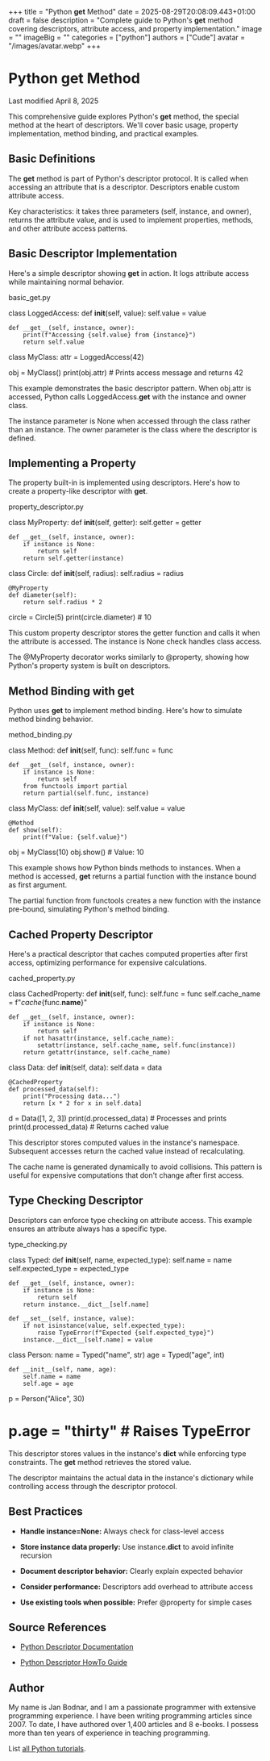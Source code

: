 +++
title = "Python __get__ Method"
date = 2025-08-29T20:08:09.443+01:00
draft = false
description = "Complete guide to Python's __get__ method covering descriptors, attribute access, and property implementation."
image = ""
imageBig = ""
categories = ["python"]
authors = ["Cude"]
avatar = "/images/avatar.webp"
+++

# Python __get__ Method

Last modified April 8, 2025

This comprehensive guide explores Python's __get__ method, the
special method at the heart of descriptors. We'll cover basic usage,
property implementation, method binding, and practical examples.

## Basic Definitions

The __get__ method is part of Python's descriptor protocol. It is
called when accessing an attribute that is a descriptor. Descriptors enable
custom attribute access.

Key characteristics: it takes three parameters (self, instance,
and owner), returns the attribute value, and is used to implement
properties, methods, and other attribute access patterns.

## Basic Descriptor Implementation

Here's a simple descriptor showing __get__ in action. It logs
attribute access while maintaining normal behavior.

basic_get.py
  

class LoggedAccess:
    def __init__(self, value):
        self.value = value
    
    def __get__(self, instance, owner):
        print(f"Accessing {self.value} from {instance}")
        return self.value

class MyClass:
    attr = LoggedAccess(42)

obj = MyClass()
print(obj.attr)  # Prints access message and returns 42

This example demonstrates the basic descriptor pattern. When obj.attr
is accessed, Python calls LoggedAccess.__get__ with the instance
and owner class.

The instance parameter is None when accessed through the class
rather than an instance. The owner parameter is the class where
the descriptor is defined.

## Implementing a Property

The property built-in is implemented using descriptors. Here's how
to create a property-like descriptor with __get__.

property_descriptor.py
  

class MyProperty:
    def __init__(self, getter):
        self.getter = getter
    
    def __get__(self, instance, owner):
        if instance is None:
            return self
        return self.getter(instance)

class Circle:
    def __init__(self, radius):
        self.radius = radius
    
    @MyProperty
    def diameter(self):
        return self.radius * 2

circle = Circle(5)
print(circle.diameter)  # 10

This custom property descriptor stores the getter function and calls it when the
attribute is accessed. The instance is None check handles class
access.

The @MyProperty decorator works similarly to @property,
showing how Python's property system is built on descriptors.

## Method Binding with __get__

Python uses __get__ to implement method binding. Here's how to
simulate method binding behavior.

method_binding.py
  

class Method:
    def __init__(self, func):
        self.func = func
    
    def __get__(self, instance, owner):
        if instance is None:
            return self
        from functools import partial
        return partial(self.func, instance)

class MyClass:
    def __init__(self, value):
        self.value = value
    
    @Method
    def show(self):
        print(f"Value: {self.value}")

obj = MyClass(10)
obj.show()  # Value: 10

This example shows how Python binds methods to instances. When a method is
accessed, __get__ returns a partial function with the instance
bound as first argument.

The partial function from functools creates a new
function with the instance pre-bound, simulating Python's method binding.

## Cached Property Descriptor

Here's a practical descriptor that caches computed properties after first access,
optimizing performance for expensive calculations.

cached_property.py
  

class CachedProperty:
    def __init__(self, func):
        self.func = func
        self.cache_name = f"_cache_{func.__name__}"
    
    def __get__(self, instance, owner):
        if instance is None:
            return self
        if not hasattr(instance, self.cache_name):
            setattr(instance, self.cache_name, self.func(instance))
        return getattr(instance, self.cache_name)

class Data:
    def __init__(self, data):
        self.data = data
    
    @CachedProperty
    def processed_data(self):
        print("Processing data...")
        return [x * 2 for x in self.data]

d = Data([1, 2, 3])
print(d.processed_data)  # Processes and prints
print(d.processed_data)  # Returns cached value

This descriptor stores computed values in the instance's namespace. Subsequent
accesses return the cached value instead of recalculating.

The cache name is generated dynamically to avoid collisions. This pattern is
useful for expensive computations that don't change after first access.

## Type Checking Descriptor

Descriptors can enforce type checking on attribute access. This example ensures
an attribute always has a specific type.

type_checking.py
  

class Typed:
    def __init__(self, name, expected_type):
        self.name = name
        self.expected_type = expected_type
    
    def __get__(self, instance, owner):
        if instance is None:
            return self
        return instance.__dict__[self.name]
    
    def __set__(self, instance, value):
        if not isinstance(value, self.expected_type):
            raise TypeError(f"Expected {self.expected_type}")
        instance.__dict__[self.name] = value

class Person:
    name = Typed("name", str)
    age = Typed("age", int)
    
    def __init__(self, name, age):
        self.name = name
        self.age = age

p = Person("Alice", 30)
# p.age = "thirty"  # Raises TypeError

This descriptor stores values in the instance's __dict__ while
enforcing type constraints. The __get__ method retrieves the
stored value.

The descriptor maintains the actual data in the instance's dictionary while
controlling access through the descriptor protocol.

## Best Practices

- **Handle instance=None:** Always check for class-level access

- **Store instance data properly:** Use instance.__dict__ to avoid infinite recursion

- **Document descriptor behavior:** Clearly explain expected behavior

- **Consider performance:** Descriptors add overhead to attribute access

- **Use existing tools when possible:** Prefer @property for simple cases

## Source References

- [Python Descriptor Documentation](https://docs.python.org/3/reference/datamodel.html#descriptor-invocation)

- [Python Descriptor HowTo Guide](https://docs.python.org/3/howto/descriptor.html)

## Author

My name is Jan Bodnar, and I am a passionate programmer with extensive
programming experience. I have been writing programming articles since 2007.
To date, I have authored over 1,400 articles and 8 e-books. I possess more
than ten years of experience in teaching programming.

List [all Python tutorials](/python/).
